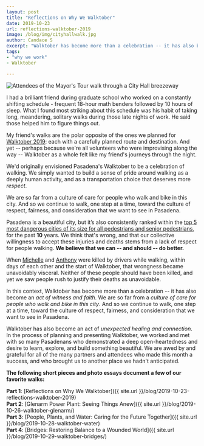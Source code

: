 ```yaml
---
layout: post
title: "Reflections on Why We Walktober"
date: 2019-10-23
url: reflections-walktober-2019
image: /blog/img/cityhallwalk.jpg
author: Candace S
excerpt: "Walktober has become more than a celebration -- it has also become an *act of witness and faith*, and an act of *unexpected healing and connection*."
tags:
- "why we work"
- Walktober

---
```


<img class="img-fluid" alt="Attendees of the Mayor's Tour walk through a City Hall breezeway" src="{{ site.url }}/blog/img/cityhallwalk.jpg" />

I had a brilliant friend during graduate school who worked on a constantly shifting schedule - frequent 18-hour math benders followed by 10 hours of sleep. What I found most striking about this schedule was his habit of taking long, meandering, solitary walks during those late nights of work. He said those helped him to figure things out.

My friend's walks are the polar opposite of the ones we planned for [Walktober 2019](https://www.pasadenacsc.org/walktober2019/): each with a carefully planned route and destination. And yet -- perhaps because we're all volunteers who were improvising along the way -- Walktober as a whole felt like my friend's journeys through the night.

We'd originally envisioned Pasadena's Walktober to be a celebration of walking. We simply wanted to build a sense of pride around walking as a deeply human activity, and as a transportation choice that deserves more _respect_. 

<div class="pulledquote">We are so far from a culture of care for people who walk and bike in this city. And so we continue to walk, one step at a time, toward the culture of respect, fairness, and consideration that we want to see in Pasadena.</div>

Pasadena is a beautiful city, but it’s also consistently ranked within the [top 5 most dangerous cities of its size for all pedestrians and senior pedestrians](https://www.ots.ca.gov/media-and-research/collision-rankings-results/?wpv-wpcf-year=2016&wpv-wpcf-city_county=Pasadena&wpv_filter_submit=Submit), for the past **10** years. We think that's wrong, and that our collective willingness to accept these injuries and deaths stems from a lack of respect for people walking. **We believe that we can -- and should -- do better.** 

When [Michelle](https://www.facebook.com/pasadenacsc/photos/a.569340963125675/2591591194233965/) and [Anthony](https://www.instagram.com/p/B3YAckLBkCm/) were killed by drivers while walking, within days of each other and the start of Walktober, that wrongness became unavoidably visceral. Neither of these people should have been killed, and yet we saw people rush to justify their deaths as unavoidable. 

In this context, Walktober has become more than a celebration -- it has also become an *act of witness and faith*. We are so far from a *culture of care for people who walk and bike in this city*. And so we continue to walk, one step at a time, toward the culture of respect, fairness, and consideration that we want to see in Pasadena. 

Walktober has also become an act of *unexpected healing and connection*. In the process of planning and presenting Walktober, we worked and met with so many Pasadenans who demonstrated a deep open-heartedness and desire to learn, explore, and build something beautiful. We are awed by and grateful for all of the many partners and attendees who made this month a success, and who brought us to another place we hadn't anticipated.

**The following short pieces and photo essays document a few of our favorite walks:**

**Part 1**: [Reflections on Why We Walktober]({{ site.url }}/blog/2019-10-23-reflections-walktober-2019)  
**Part 2**: [Glenarm Power Plant: Seeing Things Anew]({{ site.url }}/blog/2019-10-26-walktober-glenarm/)  
**Part 3**: [People, Plants, and Water: Caring for the Future Together]({{ site.url }}/blog/2019-10-28-walktober-water)  
**Part 4**: [Bridges: Restoring Balance to a Wounded World]({{ site.url }}/blog/2019-10-29-walktober-bridges/)